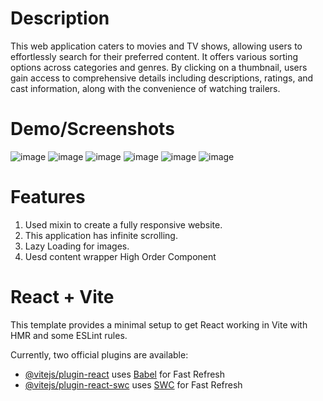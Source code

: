 # Description
This web application caters to movies and TV shows, allowing users to effortlessly search for their preferred content. It offers various sorting options across categories and genres. By clicking on a thumbnail, users gain access to comprehensive details including descriptions, ratings, and cast information, along with the convenience of watching trailers.

# Demo/Screenshots
![image](https://github.com/GauravYS/Movie-App-/assets/116845183/ed550aa6-828b-4a88-8f6b-3b0888a0a22b)
![image](https://github.com/GauravYS/Movie-App-/assets/116845183/da344571-6730-489d-9a70-1425f714b9be)
![image](https://github.com/GauravYS/Movie-App-/assets/116845183/ebc3d276-0464-441c-9a48-d15950384688)
![image](https://github.com/GauravYS/Movie-App-/assets/116845183/2b182448-dd34-41dd-b437-771009902d66)
![image](https://github.com/GauravYS/Movie-App-/assets/116845183/21657af0-44d1-47dd-b996-d1b8645d2219)
![image](https://github.com/GauravYS/Movie-App-/assets/116845183/a7983950-9556-4bb3-8e48-3dd65f65bdcc)

# Features
  1) Used mixin to create a fully responsive website.
  2) This application has infinite scrolling.
  3) Lazy Loading for images.
  4) Uesd content wrapper High Order Component
     




# React + Vite

This template provides a minimal setup to get React working in Vite with HMR and some ESLint rules.

Currently, two official plugins are available:

- [@vitejs/plugin-react](https://github.com/vitejs/vite-plugin-react/blob/main/packages/plugin-react/README.md) uses [Babel](https://babeljs.io/) for Fast Refresh
- [@vitejs/plugin-react-swc](https://github.com/vitejs/vite-plugin-react-swc) uses [SWC](https://swc.rs/) for Fast Refresh
